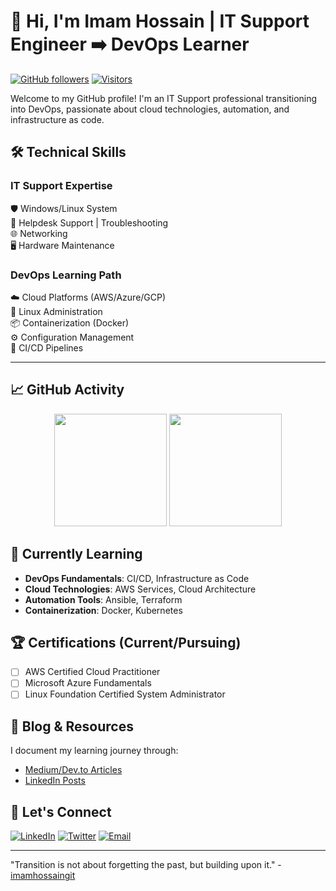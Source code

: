 # 👋 Hi, I'm Imam Hossain | IT Support Engineer ➡️ DevOps Learner

[![GitHub followers](https://img.shields.io/github/followers/imamhossaingit?label=Follow&style=social)](https://github.com/imamhossain-git)
[![Visitors](https://komarev.com/ghpvc/?username=imamhossaingit&label=Profile%20views&color=0e75b6&style=flat)](https://github.com/imamhossain-git)

Welcome to my GitHub profile! I'm an IT Support professional transitioning into DevOps, passionate about cloud technologies, automation, and infrastructure as code.

## 🛠️ Technical Skills

### IT Support Expertise
🛡️ Windows/Linux System   
🔧 Helpdesk Support | Troubleshooting  
🌐 Networking  
🖥️ Hardware Maintenance  

### DevOps Learning Path
☁️ Cloud Platforms (AWS/Azure/GCP)  
🐧 Linux Administration  
📦 Containerization (Docker)  
⚙️ Configuration Management  
🔄 CI/CD Pipelines  

---

## 📈 GitHub Activity

<p align="center">
  <img height="180em" src="https://github-readme-stats.vercel.app/api?username=imamhossain-git&show_icons=true&theme=dark&include_all_commits=true&count_private=true"/>
  <img height="180em" src="https://github-readme-stats.vercel.app/api/top-langs/?username=imamhossain-git&layout=compact&langs_count=8&theme=dark"/>
</p>

## 🌱 Currently Learning

- **DevOps Fundamentals**: CI/CD, Infrastructure as Code
- **Cloud Technologies**: AWS Services, Cloud Architecture
- **Automation Tools**: Ansible, Terraform
- **Containerization**: Docker, Kubernetes 

## 🏆 Certifications (Current/Pursuing)

- [ ] AWS Certified Cloud Practitioner
- [ ] Microsoft Azure Fundamentals
- [ ] Linux Foundation Certified System Administrator

## 📝 Blog & Resources

I document my learning journey through:
- [Medium/Dev.to Articles](your-blog-link)
- [LinkedIn Posts](https://www.linkedin.com/in/imam-hossain1/)

## 🤝 Let's Connect

[![LinkedIn](https://img.shields.io/badge/-LinkedIn-0077B5?style=flat-square&logo=linkedin&logoColor=white)](https://[www.linkedin.com/in/yourprofile/](https://www.linkedin.com/in/imam-hossain1/))
[![Twitter](https://img.shields.io/badge/-Twitter-1DA1F2?style=flat-square&logo=twitter&logoColor=white)](https://twitter.com/yourhandle)
[![Email](https://img.shields.io/badge/-Email-D14836?style=flat-square&logo=gmail&logoColor=white)](mailto:your.email@example.com)

---

"Transition is not about forgetting the past, but building upon it." - [imamhossaingit](https://github.com/imamhossaingit)
